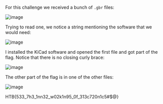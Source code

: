 For this challenge we received a bunch of `.gbr` files:

![image](https://user-images.githubusercontent.com/80063008/227531151-c28235a8-774b-4a41-b61b-ea053ab7b4b0.png)

Trying to read one, we notice a string mentioning the software that we would need:

![image](https://user-images.githubusercontent.com/80063008/227531277-882e003a-71b7-45b1-a52c-9d405e2f9481.png)

I installed the KiCad software and opened the first file and got part of the flag. Notice that there is no closing curly brace:

![image](https://user-images.githubusercontent.com/80063008/227531349-72f6eab4-46d8-4f6a-8e6e-716f4b708874.png)

The other part of the flag is in one of the other files:

![image](https://user-images.githubusercontent.com/80063008/227531460-f2573e03-f959-4e71-a836-ab9608c8e1f2.png)

HTB{533_7h3_1nn32_w02k1n95_0f_313c720n1c5#$@}